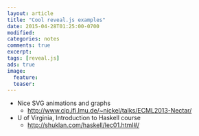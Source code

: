 ```yaml
---
layout: article
title: "Cool reveal.js examples"
date: 2015-04-28T01:25:00-0700
modified:
categories: notes
comments: true
excerpt:
tags: [reveal.js]
ads: true
image:
  feature:
  teaser:
---
```


- Nice SVG animations and graphs
    - http://www.cip.ifi.lmu.de/~nickel/talks/ECML2013-Nectar/
- U of Virginia, Introduction to Haskell course
    - http://shuklan.com/haskell/lec01.html#/
